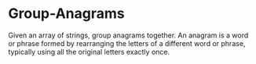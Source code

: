 # Group-Anagrams
Given an array of strings, group anagrams together. An anagram is a word or phrase formed by rearranging the letters of a different word or phrase, typically using all the original letters exactly once.
